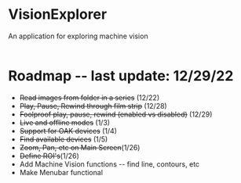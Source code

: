 # VisionExplorer 
An application for exploring machine vision
<br><br>

# Roadmap -- last update: 12/29/22
* ~~Read images from folder in a series~~ (12/22)
* ~~Play, Pause, Rewind through film strip~~ (12/28)
* ~~Foolproof play, pause, rewind (enabled vs disabled)~~ (12/29)
* ~~Live and offline modes~~ (1/3)
* ~~Support for OAK devices~~ (1/4)
* ~~Find available devices~~ (1/5)
* ~~Zoom, Pan, etc on Main Screen~~(1/26)
* ~~Define ROI's~~(1/26)
* Add Machine Vision functions -- find line, contours, etc
* Make Menubar functional
